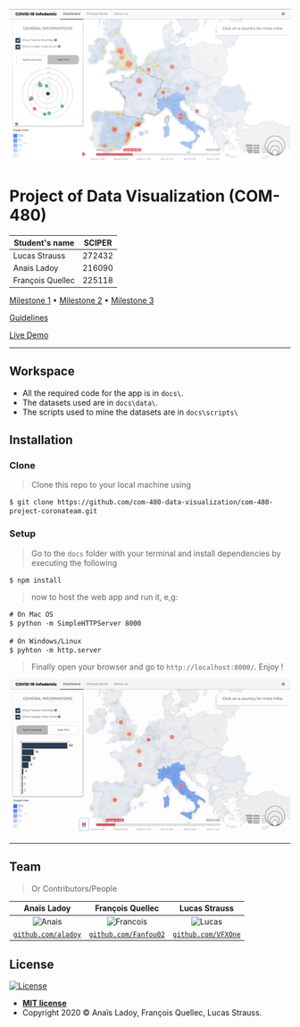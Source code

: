 ![Dashboard](https://raw.githubusercontent.com/com-480-data-visualization/com-480-project-coronateam/master/imgs/dashboard.png)

# Project of Data Visualization (COM-480)

| Student's name | SCIPER |
| -------------- | ------ |
| Lucas Strauss | 272432 |
| Anais Ladoy | 216090 |
| François Quellec | 225118 |

[Milestone 1](https://github.com/com-480-data-visualization/com-480-project-coronateam/blob/master/reports/Milestone_1.md) • [Milestone 2](https://github.com/com-480-data-visualization/com-480-project-coronateam/blob/master/reports/Milestone_2.md) • [Milestone 3](https://github.com/com-480-data-visualization/com-480-project-coronateam/blob/master/reports/Milestone_3.md)

[Guidelines](https://com-480-data-visualization.github.io/2020-project-guidelines/)

[Live Demo](https://com-480-data-visualization.github.io/com-480-project-coronateam/)

---
## Workspace

- All the required code for the app is in `docs\`.
- The datasets used are in `docs\data\`.
- The scripts used to mine the datasets are in `docs\scripts\`

## Installation

### Clone

> Clone this repo to your local machine using 
```shell
$ git clone https://github.com/com-480-data-visualization/com-480-project-coronateam.git
```

### Setup

> Go to the `docs` folder with your terminal and install dependencies by executing the following

```shell
$ npm install
```

> now to host the web app and run it, e,g: 

```shell
# On Mac OS
$ python -m SimpleHTTPServer 8000

# On Windows/Linux
$ pyhton -m http.server
```
> Finally open your browser and go to `http://localhost:8000/`. Enjoy !


<p align="center">
  <img src='https://raw.githubusercontent.com/com-480-data-visualization/com-480-project-coronateam/master/demo.gif' />
</p>

---

## Team

> Or Contributors/People

| Anaïs Ladoy | François Quellec |Lucas Strauss |
| :---: |:---:| :---:|
| ![Anais](https://avatars2.githubusercontent.com/u/28190136?s=200&v=4) | ![Francois](https://avatars0.githubusercontent.com/u/17878016?s=460&u=a607a98f9962178dca27e091af3ea41b0a584592&v=4) | ![Lucas](https://avatars2.githubusercontent.com/u/23017180?s=460&u=c136e443542666b16713834b48749b5174fa5760&v=4) |
| <a href="https://github.com/aladoy" target="_blank">`github.com/aladoy`</a> | <a href="https://github.com/Fanfou02" target="_blank">`github.com/Fanfou02`</a> | <a href="https://github.com/VFXOne" target="_blank">`github.com/VFXOne`</a> |


## License

[![License](http://img.shields.io/:license-mit-blue.svg?style=flat-square)](http://badges.mit-license.org)

- **[MIT license](http://opensource.org/licenses/mit-license.php)**
- Copyright 2020 © Anaïs Ladoy, François Quellec, Lucas Strauss.
